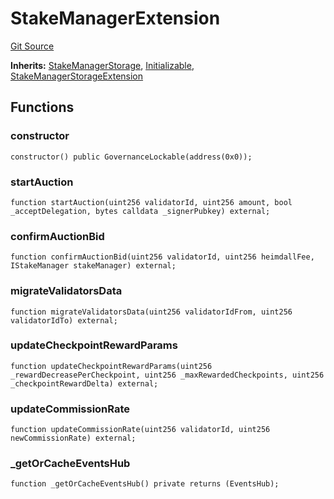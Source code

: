 # StakeManagerExtension
[Git Source](https://github.com/TOKnetwork/contracts/blob/155f729fd8db0676297384375468d4d45b8aa44e/contracts/staking/stakeManager/StakeManagerExtension.sol)

**Inherits:**
[StakeManagerStorage](/contracts/staking/stakeManager/StakeManagerStorage.sol/contract.StakeManagerStorage.md), [Initializable](/contracts/common/mixin/Initializable.sol/contract.Initializable.md), [StakeManagerStorageExtension](/contracts/staking/stakeManager/StakeManagerStorageExtension.sol/contract.StakeManagerStorageExtension.md)


## Functions
### constructor


```solidity
constructor() public GovernanceLockable(address(0x0));
```

### startAuction


```solidity
function startAuction(uint256 validatorId, uint256 amount, bool _acceptDelegation, bytes calldata _signerPubkey) external;
```

### confirmAuctionBid


```solidity
function confirmAuctionBid(uint256 validatorId, uint256 heimdallFee, IStakeManager stakeManager) external;
```

### migrateValidatorsData


```solidity
function migrateValidatorsData(uint256 validatorIdFrom, uint256 validatorIdTo) external;
```

### updateCheckpointRewardParams


```solidity
function updateCheckpointRewardParams(uint256 _rewardDecreasePerCheckpoint, uint256 _maxRewardedCheckpoints, uint256 _checkpointRewardDelta) external;
```

### updateCommissionRate


```solidity
function updateCommissionRate(uint256 validatorId, uint256 newCommissionRate) external;
```

### _getOrCacheEventsHub


```solidity
function _getOrCacheEventsHub() private returns (EventsHub);
```

